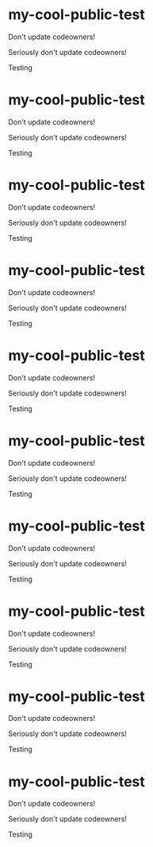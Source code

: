 # my-cool-public-test

Don't update codeowners!

Seriously don't update codeowners!

Testing

# my-cool-public-test

Don't update codeowners!

Seriously don't update codeowners!

Testing

# my-cool-public-test

Don't update codeowners!

Seriously don't update codeowners!

Testing

# my-cool-public-test

Don't update codeowners!

Seriously don't update codeowners!

Testing

# my-cool-public-test

Don't update codeowners!

Seriously don't update codeowners!

Testing

# my-cool-public-test

Don't update codeowners!

Seriously don't update codeowners!

Testing

# my-cool-public-test

Don't update codeowners!

Seriously don't update codeowners!

Testing

# my-cool-public-test

Don't update codeowners!

Seriously don't update codeowners!

Testing

# my-cool-public-test

Don't update codeowners!

Seriously don't update codeowners!

Testing

# my-cool-public-test

Don't update codeowners!

Seriously don't update codeowners!

Testing
